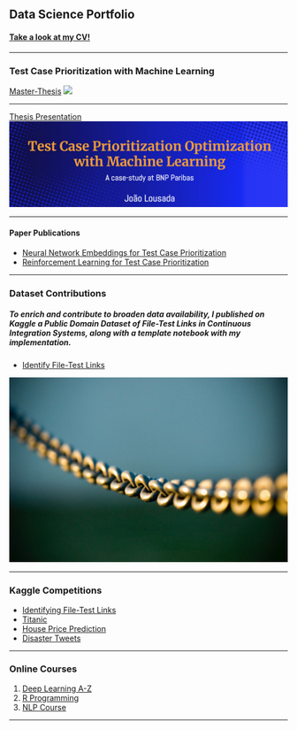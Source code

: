 ## Data Science Portfolio

#### [Take a look at my CV!](/pdf/CV_JoaoLousada.pdf)


---

### Test Case Prioritization with Machine Learning

[Master-Thesis](/sample_page)
<img src="images/software.jpg?raw=true"/>

---
[Thesis Presentation](/pdf/Thesis_presentation.pdf)
<img src="images/thesis_front.png?raw=true"/>

---

#### Paper Publications
- [Neural Network Embeddings for Test Case Prioritization](https://arxiv.org/abs/2012.10154)
- [Reinforcement Learning for Test Case Prioritization](https://arxiv.org/abs/2012.11364)

---

### Dataset Contributions

##### To enrich and contribute to broaden data availability, I published on Kaggle a Public Domain Dataset of File-Test Links in Continuous Integration Systems, along with a template notebook with my implementation.

- [Identify File-Test Links](https://www.kaggle.com/joolousada/filetest-links-in-regression-testing)

<img src="images/link.jpg?raw=true"/>


---
### Kaggle Competitions

- [Identifying File-Test Links](https://www.kaggle.com/joolousada/identifying-file-test-links)
- [Titanic](https://www.kaggle.com/joolousada/titanic-predictions)
- [House Price Prediction](https://www.kaggle.com/joolousada/house-prices-prediction)
- [Disaster Tweets](https://www.kaggle.com/joolousada/nlp-disaster-tweets-tf-idf-linearsvc)

---

### Online Courses

1. [Deep Learning A-Z](/pdf/deep_learning_certificate.pdf)
2. [R Programming](/pdf/R_certificate.pdf)
3. [NLP Course](/pdf/nlp_certificate.pdf)

---

